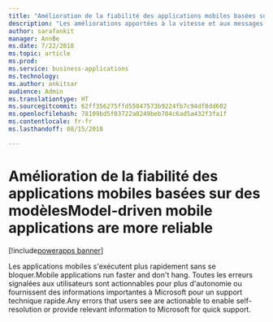 ```yaml
---
title: "Amélioration de la fiabilité des applications mobiles basées sur des modèles"
description: "Les améliorations apportées à la vitesse et aux messages d'erreurs actionnables rendent l'expérience mobile plus conviviale"
author: sarafankit
manager: AnnBe
ms.date: 7/22/2018
ms.topic: article
ms.prod: 
ms.service: business-applications
ms.technology: 
ms.author: ankitsar
audience: Admin
ms.translationtype: HT
ms.sourcegitcommit: 62ff356275ffd55047573b9224fb7c94df8dd602
ms.openlocfilehash: 78109bd5f03722a0249beb704c6ad5a432f3fa1f
ms.contentlocale: fr-fr
ms.lasthandoff: 08/15/2018

---
```

# <a name="model-driven-mobile-applications-are-more-reliable"></a><span data-ttu-id="f20c3-103">Amélioration de la fiabilité des applications mobiles basées sur des modèles</span><span class="sxs-lookup"><span data-stu-id="f20c3-103">Model-driven mobile applications are more reliable</span></span>

[!include[powerapps banner](../includes/powerapps.md)]




<span data-ttu-id="f20c3-104">Les applications mobiles s'exécutent plus rapidement sans se bloquer.</span><span class="sxs-lookup"><span data-stu-id="f20c3-104">Mobile applications run faster and don't hang.</span></span> <span data-ttu-id="f20c3-105">Toutes les erreurs signalées aux utilisateurs sont actionnables pour plus d'autonomie ou fournissent des informations importantes à Microsoft pour un support technique rapide.</span><span class="sxs-lookup"><span data-stu-id="f20c3-105">Any errors that users see are actionable to enable self-resolution or provide relevant information to Microsoft for quick support.</span></span>

